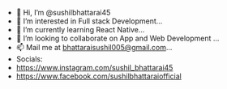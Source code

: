 - 👋 Hi, I’m @sushilbhattarai45
- 👀 I’m interested in Full stack Development...
- 🌱 I’m currently learning React Native...
- 💞️ I’m looking to collaborate on App and Web Development ...
- 📫 Mail me at bhattaraisushil005@gmail.com...
-  Socials:
-  https://www.instagram.com/sushil_bhattarai45
-  https://www.facebook.com/sushilbhattaraiofficial

<!---
sushilbhattarai45/sushilbhattarai45 is a ✨ special ✨ repository because its `README.md` (this file) appears on your GitHub profile.
You can click the Preview link to take a look at your changes.
--->
